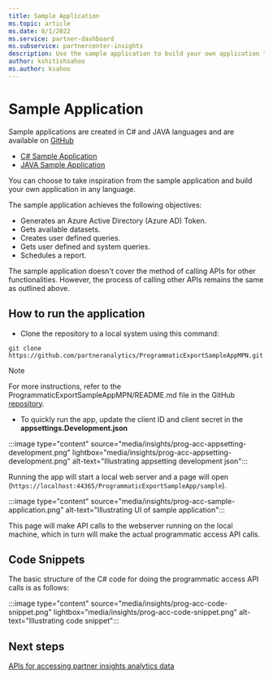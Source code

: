 ```yaml
---
title: Sample Application
ms.topic: article
ms.date: 8/1/2022
ms.service: partner-dashboard
ms.subservice: partnercenter-insights
description: Use the sample application to build your own application to programmatically access partner insights data.
author: kshitishsahoo
ms.author: ksahoo
---
```


# Sample Application

Sample applications are created in C# and JAVA languages and are available on [GitHub](https://github.com/partneranalytics)

- [C# Sample Application](https://github.com/partneranalytics/ProgrammaticExportSampleAppMPN)
- [JAVA Sample Application](https://github.com/partneranalytics/ProgrammaticExportSampleAppMPN_Java)

You can choose to take inspiration from the sample application and build your own application in any language.

The sample application achieves the following objectives:

- Generates an Azure Active Directory (Azure AD) Token.
- Gets available datasets.
- Creates user defined queries.
- Gets user defined and system queries.
- Schedules a report.

The sample application doesn't cover the method of calling APIs for other functionalities. However, the process of calling other APIs remains the same as outlined above.

## How to run the application

- Clone the repository to a local system using this command:

```cli
git clone https://github.com/partneranalytics/ProgrammaticExportSampleAppMPN.git
```

> [!NOTE]
> For more instructions, refer to the ProgrammaticExportSampleAppMPN/README.md file in the GitHub [repository](https://github.com/partneranalytics/ProgrammaticExportSampleAppMPN_Java).

- To quickly run the app, update the client ID and client secret in the **appsettings.Development.json**

:::image type="content" source="media/insights/prog-acc-appsetting-development.png" lightbox="media/insights/prog-acc-appsetting-development.png" alt-text="Illustrating appsetting development json":::

Running the app will start a local web server and a page will open (`https://localhost:44365/ProgrammaticExportSampleApp/sample`).

:::image type="content" source="media/insights/prog-acc-sample-application.png" alt-text="Illustrating UI of sample application":::

This page will make API calls to the webserver running on the local machine, which in turn will make the actual programmatic access API calls.

## Code Snippets

The basic structure of the C# code for doing the programmatic access API calls is as follows:

:::image type="content" source="media/insights/prog-acc-code-snippet.png" lightbox="media/insights/prog-acc-code-snippet.png" alt-text="Illustrating code snippet":::

## Next steps

[APIs for accessing partner insights analytics data](insights-programmatic-analytics-available-api.md)
